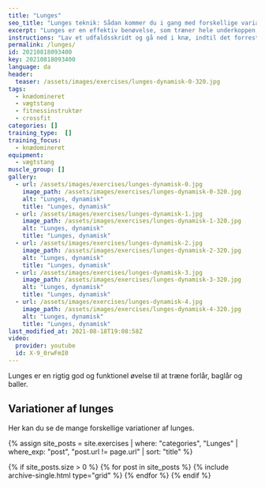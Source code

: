 ```yaml
---
title: "Lunges"
seo_title: "Lunges teknik: Sådan kommer du i gang med forskellige variationer"
excerpt: "Lunges er en effektiv benøvelse, som træner hele underkoppen, og samtidig stiller krav til din balance og koordination. Udfaldsskridtet træner både forlår og balder. Her kigger vi på teknik i lunges og variationer."
instructions: "Lav et udfaldsskridt og gå ned i knæ, indtil det forreste lår er vandret og det andet næsten knæ rører jorden. Bevæg dig dynamisk tilbage til udgangspositionen."
permalink: /lunges/
id: 20210818093400
key: 20210818093400
language: da
header:
  teaser: /assets/images/exercises/lunges-dynamisk-0-320.jpg
tags:
  - knædomineret
  - vægtstang
  - fitnessinstruktør
  - crossfit
categories: []
training_type:  []
training_focus:
  - knædomineret
equipment:
  - vægtstang
muscle_group: []
gallery:
  - url: /assets/images/exercises/lunges-dynamisk-0.jpg
    image_path: /assets/images/exercises/lunges-dynamisk-0-320.jpg
    alt: "Lunges, dynamisk"
    title: "Lunges, dynamisk"
  - url: /assets/images/exercises/lunges-dynamisk-1.jpg
    image_path: /assets/images/exercises/lunges-dynamisk-1-320.jpg
    alt: "Lunges, dynamisk"
    title: "Lunges, dynamisk"
  - url: /assets/images/exercises/lunges-dynamisk-2.jpg
    image_path: /assets/images/exercises/lunges-dynamisk-2-320.jpg
    alt: "Lunges, dynamisk"
    title: "Lunges, dynamisk"
  - url: /assets/images/exercises/lunges-dynamisk-3.jpg
    image_path: /assets/images/exercises/lunges-dynamisk-3-320.jpg
    alt: "Lunges, dynamisk"
    title: "Lunges, dynamisk"
  - url: /assets/images/exercises/lunges-dynamisk-4.jpg
    image_path: /assets/images/exercises/lunges-dynamisk-4-320.jpg
    alt: "Lunges, dynamisk"
    title: "Lunges, dynamisk"
last_modified_at: 2021-08-18T19:08:58Z
video:
  provider: youtube
  id: X-9_0rwFmI0
---
```


Lunges er en rigtig god og funktionel øvelse til at træne forlår, baglår og baller.

## Variationer af lunges

Her kan du se de mange forskellige variationer af lunges.

{% assign site_posts = site.exercises | where: "categories", "Lunges" | where_exp: "post", "post.url != page.url" | sort: "title" %}

<div class="feature__wrapper">

{% if site_posts.size > 0 %}
  {% for post in site_posts %}
    {% include archive-single.html type="grid" %}
  {% endfor %}
{% endif %}

</div>
